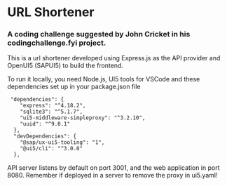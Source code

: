 # URL Shortener

### A coding challenge suggested by John Cricket in his codingchallenge.fyi project. 

This is a url shortener developed using Express.js as the API provider and OpenUI5 (SAPUI5) to build the frontend. 

To run it locally, you need Node.js, UI5 tools for VSCode and these dependencies set up in your package.json file

```
 "dependencies": {
    "express": "^4.18.2",
    "sqlite3": "^5.1.7",
    "ui5-middleware-simpleproxy": "^3.2.10",
    "uuid": "^9.0.1"
  },
  "devDependencies": {
    "@sap/ux-ui5-tooling": "1",
    "@ui5/cli": "^3.0.0"
  },
```

  API server listens by default on port 3001, and the web application in port 8080. Remember if deployed in a server to remove the proxy in ui5.yaml!
